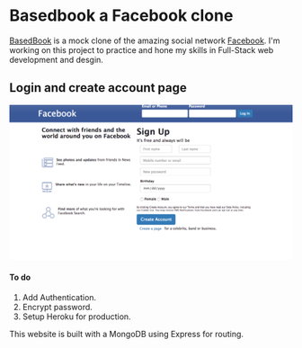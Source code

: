 # Basedbook a Facebook clone
[BasedBook](https://basedbook.herokuapp.com) is a mock clone of the amazing social network
[Facebook](https://www.facebook.com). I'm working on this project to practice and hone my skills in Full-Stack web development and desgin.

## Login and create account page
![Facebook Clone](/public/images/FacebookClone.png)

#### To do
1. Add Authentication.
2. Encrypt password.
3. Setup Heroku for production.

This website is built with a MongoDB using Express for routing.
